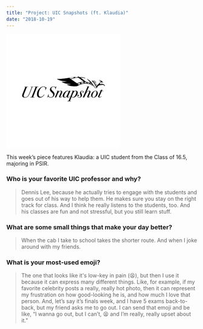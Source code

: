 ```yaml
---
title: "Project: UIC Snapshots (ft. Klaudia)"
date: "2018-10-19"
---
```


![](./images/SCRIBE-LOGO-300x300.png)

This week’s piece features Klaudia: a UIC student from the Class of 16.5, majoring in PSIR.

### Who is your favorite UIC professor and why?

> Dennis Lee, because he actually tries to engage with the students and goes out of his way to help them. He makes sure you stay on the right track for class. And I think he really listens to the students, too. And his classes are fun and not stressful, but you still learn stuff.

### What are some small things that make your day better?

> When the cab I take to school takes the shorter route. And when I joke around with my friends.

### What is your most-used emoji?

> The one that looks like it's low-key in pain (😫), but then I use it because it can express many different things. Like, for example, if my favorite celebrity posts a really, really hot photo, then it can represent my frustration on how good-looking he is, and how much I love that person. And, let’s say it’s finals week, and I have 5 exams back-to-back, but my friend asks me to go out. I can send that emoji and be like, “I wanna go out, but I can’t, 😫 and I’m really, really upset about it."
